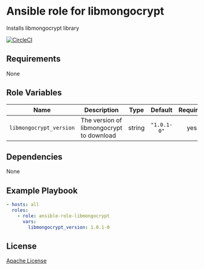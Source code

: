 Ansible role for libmongocrypt
==================================

Installs libmongocrypt library

[![CircleCI](https://img.shields.io/circleci/build/github/mongodb-ansible-roles/ansible-role-libmongocrypt/master?style=flat-square)](https://circleci.com/gh/mongodb-ansible-roles/ansible-role-libmongocrypt)

Requirements
------------

None

Role Variables
--------------

| Name | Description | Type | Default | Required |
|------|-------------|:----:|:-------:|:--------:|
| `libmongocrypt_version` | The version of libmongocrypt to download | string | `"1.0.1-0"` | yes |


Dependencies
------------

None

Example Playbook
----------------

```yaml
- hosts: all
  roles:
    - role: ansible-role-libmongocrypt
      vars:
        libmongocrypt_version: 1.0.1-0
```

License
-------

[Apache License](LICENSE)
